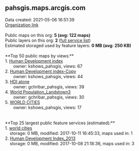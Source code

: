 <h2>pahsgis.maps.arcgis.com</h2> Data created: 2021-05-06 16:51:39 <br /><a target='new' href='https://pahsgis.maps.arcgis.com'>Organization link</a><br /><br />Public maps on this org: <b>5 (avg: 122 maps)</b><br />Public layers on this org: <b>2 </b>(<a target='new' href='https://services.arcgis.com/jrSOAXLMGYHF6AQG/ArcGIS/rest/services'>full service list</a>)<br />Estimated storaged used by feature layers: <b>0 MB (avg: 250 KB)</b><br /><br />**Top 50 public maps by views:**<br />  1. <a target='new' href='https://www.arcgis.com/home/item.html?id=50da06c4745d49118fb2f5081b5ec9e0'>Human Development index</a> <br />  &nbsp;&nbsp;&nbsp;&nbsp; &nbsp;&nbsp;owner: kshows_pahsgis, views: 67<br />  2. <a target='new' href='https://www.arcgis.com/home/item.html?id=ed0d22535fc245c884ca48b9343992f0'>Human Development index-Copy</a> <br />  &nbsp;&nbsp;&nbsp;&nbsp; &nbsp;&nbsp;owner: kshows_pahsgis, views: 44<br />  3. <a target='new' href='https://www.arcgis.com/home/item.html?id=58c0d57f97e94da1818cb8b97e3943c7'>HDI alone</a> <br />  &nbsp;&nbsp;&nbsp;&nbsp; &nbsp;&nbsp;owner: gchribar_pahsgis, views: 39<br />  4. <a target='new' href='https://www.arcgis.com/home/item.html?id=243eb51d73304a458b032c450fe8e6e2'>World Population_Landstown3</a> <br />  &nbsp;&nbsp;&nbsp;&nbsp; &nbsp;&nbsp;owner: gchribar_pahsgis, views: 30<br />  5. <a target='new' href='https://www.arcgis.com/home/item.html?id=72a99fa13f6e473e9f9753cb2c78a0a2'>WORLD CITIES</a> <br />  &nbsp;&nbsp;&nbsp;&nbsp; &nbsp;&nbsp;owner: kshows_pahsgis, views: 17<br /><br /><br />**Top 25 largest public feature services (estimated):**<br /> 1. <a target='new' href='https://www.arcgis.com/home/item.html?id=59837a63b525470c91ad9d1d3b816d98'>world cities</a><br /> &nbsp;&nbsp;&nbsp;&nbsp;storage: 0 MB, modified: 2017-10-11 16:45:33, maps used in: 1<br /> 2. <a target='new' href='https://www.arcgis.com/home/item.html?id=8756bdfac9ff4a4995642b0098502620'>Human Development Index_2013</a><br /> &nbsp;&nbsp;&nbsp;&nbsp;storage: 0 MB, modified: 2017-10-08 21:18:36, maps used in: 3<br />
